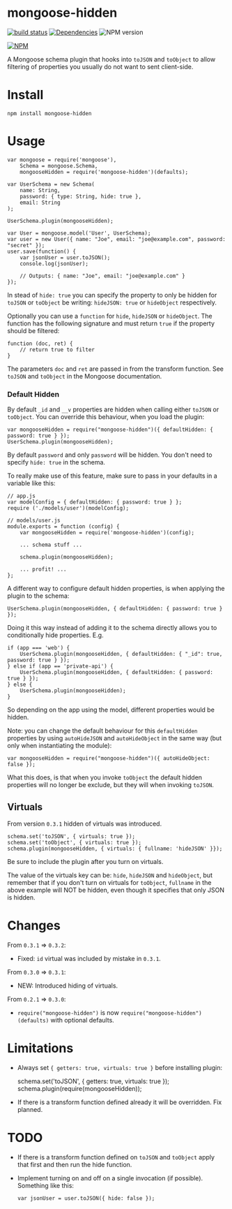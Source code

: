 # mongoose-hidden

[![build status](http://img.shields.io/travis/mblarsen/mongoose-hidden.svg)](http://travis-ci.org/mblarsen/mongoose-hidden) [![Dependencies](http://img.shields.io/david/mblarsen/mongoose-hidden.svg
)](https://david-dm.org/mblarsen/mongoose-hidden) ![NPM version](http://img.shields.io/npm/v/mongoose-hidden.svg)


[![NPM](https://nodei.co/npm/mongoose-hidden.png?downloads=true)](https://nodei.co/npm/mongoose-hidden/)

A Mongoose schema plugin that hooks into `toJSON` and `toObject` to allow filtering of properties you usually do not want to sent client-side.

# Install

`npm install mongoose-hidden`

# Usage

    var mongoose = require('mongoose'),
        Schema = mongoose.Schema,
        mongooseHidden = require('mongoose-hidden')(defaults);

    var UserSchema = new Schema(
        name: String,
        password: { type: String, hide: true },
        email: String
    );

    UserSchema.plugin(mongooseHidden);

    var User = mongoose.model('User', UserSchema);
    var user = new User({ name: "Joe", email: "joe@example.com", password: "secret" });
    user.save(function() {
        var jsonUser = user.toJSON();
        console.log(jsonUser);

        // Outputs: { name: "Joe", email: "joe@example.com" }
    });


In stead of `hide: true` you can specify the property to only be hidden for `toJSON` or `toObject` be writing: `hideJSON: true` or `hideObject` respectively.

Optionally you can use a `function` for `hide`, `hideJSON` or `hideObject`. The function has the following signature and must return `true` if
the property should be filtered:

    function (doc, ret) {
        // return true to filter
    }

The parameters `doc` and `ret` are passed in from the transform function. See `toJSON` and `toObject` in the Mongoose documentation.

### Default Hidden

By default `_id` and `__v` properties are hidden when calling either `toJSON` or `toObject`. You can override this behaviour, when you load the plugin:

    var mongooseHidden = require("mongoose-hidden")({ defaultHidden: { password: true } });
    UserSchema.plugin(mongooseHidden);

By default `password` and only `password` will be hidden. You don't need to specify `hide: true` in the schema.

To really make use of this feature, make sure to pass in your defaults in a variable like this:

    // app.js
    var modelConfig = { defaultHidden: { password: true } };
    require ('./models/user')(modelConfig);

    // models/user.js
    module.exports = function (config) {
        var mongooseHidden = require('mongoose-hidden')(config);

        ... schema stuff ...

        schema.plugin(mongooseHidden);

        ... profit! ...
    };

A different way to configure default hidden properties, is when applying the plugin to the schema:

    UserSchema.plugin(mongooseHidden, { defaultHidden: { password: true } });

Doing it this way instead of adding it to the schema directly allows you to conditionally hide properties. E.g.

    if (app === 'web') {
        UserSchema.plugin(mongooseHidden, { defaultHidden: { "_id": true, password: true } });
    } else if (app == 'private-api') {
        UserSchema.plugin(mongooseHidden, { defaultHidden: { password: true } });
    } else {
        UserSchema.plugin(mongooseHidden);
    }

So depending on the app using the model, different properties would be hidden.

Note: you can change the default behaviour for this `defaultHidden` properties by using `autoHideJSON` and `autoHideObject` in the same way (but only when instantiating the module):

    var mongooseHidden = require("mongoose-hidden")({ autoHideObject: false });

What this does, is that when you invoke `toObject` the default hidden properties will no longer be exclude, but they will when invoking `toJSON`.

## Virtuals

From version `0.3.1` hidden of virtuals was introduced.

    schema.set('toJSON', { virtuals: true });
    schema.set('toObject', { virtuals: true });
    schema.plugin(mongooseHidden, { virtuals: { fullname: 'hideJSON' }});

Be sure to include the plugin after you turn on virtuals.

The value of the virtuals key can be: `hide`, `hideJSON` and `hideObject`, but remember that if you don't turn on virtuals for `toObject`, `fullname` in the above example will NOT be hidden, even though it specifies that only JSON is hidden.

# Changes

From `0.3.1` => `0.3.2`:

* Fixed: `id` virtual was included by mistake in `0.3.1`.

From `0.3.0` => `0.3.1`:

* NEW: Introduced hiding of virtuals.

From `0.2.1` => `0.3.0`:

* `require("mongoose-hidden")` is now `require("mongoose-hidden")(defaults)` with optional defaults.

# Limitations

* Always set `{ getters: true, virtuals: true }` before installing plugin:

    schema.set('toJSON', { getters: true, virtuals: true });
    schema.plugin(require(mongooseHidden));
* If there is a transform function defined already it will be overridden. Fix planned.

# TODO

* If there is a transform function defined on `toJSON` and `toObject` apply that first and then run the hide function.
* Implement turning on and off on a single invocation (if possible). Something like this:

    `var jsonUser = user.toJSON({ hide: false });`
